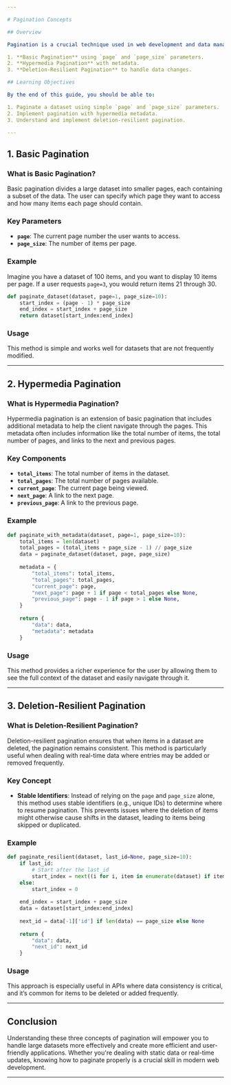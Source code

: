 ```yaml
---

# Pagination Concepts

## Overview

Pagination is a crucial technique used in web development and data management to handle large datasets efficiently. Rather than loading an entire dataset at once, which can be slow and resource-intensive, pagination allows you to retrieve data in smaller, more manageable chunks. This README covers three essential pagination concepts:

1. **Basic Pagination** using `page` and `page_size` parameters.
2. **Hypermedia Pagination** with metadata.
3. **Deletion-Resilient Pagination** to handle data changes.

## Learning Objectives

By the end of this guide, you should be able to:

1. Paginate a dataset using simple `page` and `page_size` parameters.
2. Implement pagination with hypermedia metadata.
3. Understand and implement deletion-resilient pagination.

---
```


## 1. Basic Pagination

### What is Basic Pagination?

Basic pagination divides a large dataset into smaller pages, each containing a subset of the data. The user can specify which page they want to access and how many items each page should contain.

### Key Parameters

- **`page`**: The current page number the user wants to access.
- **`page_size`**: The number of items per page.

### Example

Imagine you have a dataset of 100 items, and you want to display 10 items per page. If a user requests `page=3`, you would return items 21 through 30.

```python
def paginate_dataset(dataset, page=1, page_size=10):
    start_index = (page - 1) * page_size
    end_index = start_index + page_size
    return dataset[start_index:end_index]
```

### Usage

This method is simple and works well for datasets that are not frequently modified.

---

## 2. Hypermedia Pagination

### What is Hypermedia Pagination?

Hypermedia pagination is an extension of basic pagination that includes additional metadata to help the client navigate through the pages. This metadata often includes information like the total number of items, the total number of pages, and links to the next and previous pages.

### Key Components

- **`total_items`**: The total number of items in the dataset.
- **`total_pages`**: The total number of pages available.
- **`current_page`**: The current page being viewed.
- **`next_page`**: A link to the next page.
- **`previous_page`**: A link to the previous page.

### Example

```python
def paginate_with_metadata(dataset, page=1, page_size=10):
    total_items = len(dataset)
    total_pages = (total_items + page_size - 1) // page_size
    data = paginate_dataset(dataset, page, page_size)
    
    metadata = {
        "total_items": total_items,
        "total_pages": total_pages,
        "current_page": page,
        "next_page": page + 1 if page < total_pages else None,
        "previous_page": page - 1 if page > 1 else None,
    }
    
    return {
        "data": data,
        "metadata": metadata
    }
```

### Usage

This method provides a richer experience for the user by allowing them to see the full context of the dataset and easily navigate through it.

---

## 3. Deletion-Resilient Pagination

### What is Deletion-Resilient Pagination?

Deletion-resilient pagination ensures that when items in a dataset are deleted, the pagination remains consistent. This method is particularly useful when dealing with real-time data where entries may be added or removed frequently.

### Key Concept

- **Stable Identifiers**: Instead of relying on the `page` and `page_size` alone, this method uses stable identifiers (e.g., unique IDs) to determine where to resume pagination. This prevents issues where the deletion of items might otherwise cause shifts in the dataset, leading to items being skipped or duplicated.

### Example

```python
def paginate_resilient(dataset, last_id=None, page_size=10):
    if last_id:
        # Start after the last_id
        start_index = next((i for i, item in enumerate(dataset) if item['id'] == last_id), None) + 1
    else:
        start_index = 0
    
    end_index = start_index + page_size
    data = dataset[start_index:end_index]
    
    next_id = data[-1]['id'] if len(data) == page_size else None
    
    return {
        "data": data,
        "next_id": next_id
    }
```

### Usage

This approach is especially useful in APIs where data consistency is critical, and it’s common for items to be deleted or added frequently.

---

## Conclusion

Understanding these three concepts of pagination will empower you to handle large datasets more effectively and create more efficient and user-friendly applications. Whether you're dealing with static data or real-time updates, knowing how to paginate properly is a crucial skill in modern web development.


---

